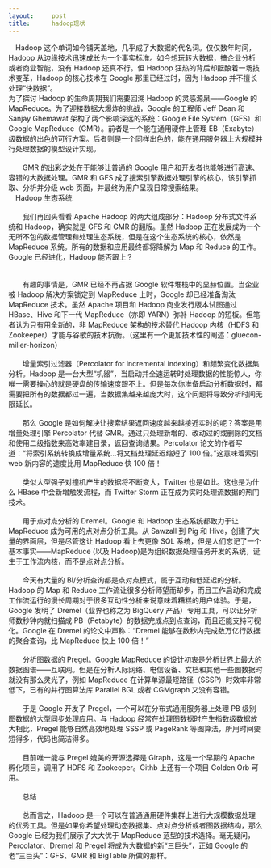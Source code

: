 ```yaml
---
layout:     post
title:      hadoop现状
---
```

<div id="article_content" class="article_content clearfix csdn-tracking-statistics" data-pid="blog" data-mod="popu_307" data-dsm="post">
								            <link rel="stylesheet" href="https://csdnimg.cn/release/phoenix/template/css/ck_htmledit_views-f76675cdea.css">
						<div class="htmledit_views" id="content_views">
                　Hadoop 这个单词如今铺天盖地，几乎成了大数据的代名词。仅仅数年时间，Hadoop 从边缘技术迅速成长为一个事实标准。如今想玩转大数据，搞企业分析或者商业智能，没有 Hadoop 还真不行。但 Hadoop 狂热的背后却酝酿着一场技术变革，Hadoop 的核心技术在 Google 那里已经过时，因为 Hadoop 并不擅长处理“快数据”。<br>  为了探讨 Hadoop 的生命周期我们需要回溯 Hadoop 的灵感源泉——Google 的 MapReduce。为了迎接数据大爆炸的挑战，Google 的工程师 Jeff Dean 和 Sanjay Ghemawat 架构了两个影响深远的系统：Google File System（GFS）和 Google MapReduce（GMR）。前者是一个能在通用硬件上管理 EB（Exabyte）级数据的出色的可行方案。后者则是一个同样出色的，能在通用服务器上大规模并行处理数据的模型设计实现。<br><br>　　GMR 的出彩之处在于能够让普通的 Google 用户和开发者也能够进行高速、容错的大数据处理。GMR 和 GFS 成了搜索引擎数据处理引擎的核心，该引擎抓取、分析并分级 web 页面，并最终为用户呈现日常搜索结果。<br>  　Hadoop 生态系统<br><br>　　我们再回头看看 Apache Hadoop 的两大组成部分：Hadoop 分布式文件系统和 Hadoop，确实就是 GFS 和 GMR 的翻版。虽然 Hadoop 正在发展成为一个无所不包的数据管理和处理生态系统，但是在这个生态系统的核心，依然是 MapReduce 系统。所有的数据和应用最终都将降解为 Map 和 Reduce 的工作。<br>Google 已经进化，Hadoop 能否跟上？<br><br><br>　　有趣的事情是，GMR 已经不再占据 Google 软件堆栈中的显赫位置。当企业被 Hadoop 解决方案锁定到 MapReduce 上时，Google 却已经准备淘汰 MapReduce 技术。虽然 Apache 项目和 Hadoop 商业发行版本试图通过 HBase、Hive 和下一代 MapReduce（亦即 YARN）弥补 Hadoop 的短板。但笔者认为只有用全新的，非 MapReduce 架构的技术替代 Hadoop 内核（HDFS 和 Zookeeper）才能与谷歌的技术抗衡。（这里有一个更加技术性的阐述：gluecon-miller-horizon）<br><br>　　增量索引过滤器（Percolator for incremental indexing）和频繁变化数据集分析。Hadoop 是一台大型“机器”，当启动并全速运转时处理数据的性能惊人，你唯一需要操心的就是硬盘的传输速度跟不上。但是每次你准备启动分析数据时，都需要把所有的数据都过一遍，当数据集越来越庞大时，这个问题将导致分析时间无限延长。<br><br>　　那么 Google 是如何解决让搜索结果返回速度越来越接近实时的呢？答案是用增量处理引擎 Percolator 代替 GMR。通过只处理新增的、改动过的或删除的文档和使用二级指数来高效率建目录，返回查询结果。Percolator 论文的作者写道：“将索引系统转换成增量系统…将文档处理延迟缩短了 100 倍。”这意味着索引 web 新内容的速度比用 MapReduce 快 100 倍！<br><br>　　类似大型强子对撞机产生的数据将不断变大，Twitter 也是如此。这也是为什么 HBase 中会新增触发流程，而 Twitter Storm 正在成为实时处理流数据的热门技术。<br><br>　　用于点对点分析的 Dremel。Google 和 Hadoop 生态系统都致力于让 MapReduce 成为可用的点对点分析工具。从 Sawzall 到 Pig 和 Hive，创建了大量的界面层，但是尽管这让 Hadoop 看上去更像 SQL 系统，但是人们忘记了一个基本事实——MapReduce (以及 Hadoop)是为组织数据处理任务开发的系统，诞生于工作流内核，而不是点对点分析。<br><br>　　今天有大量的 BI/分析查询都是点对点模式，属于互动和低延迟的分析。Hadoop 的 Map 和 Reduce 工作流让很多分析师望而却步，而且工作启动和完成工作流运行的漫长周期对于很多互动性分析来说意味着糟糕的用户体验。于是，Google 发明了 Dremel（业界也称之为 BigQuery 产品）专用工具，可以让分析师数秒钟内就扫描成 PB（Petabyte）的数据完成点到点查询，而且还能支持可视化。Google 在 Dremel 的论文中声称：“Dremel 能够在数秒内完成数万亿行数据的聚合查询，比 MapReduce 快上 100 倍！”<br><br>　　分析图数据的 Pregel。Google MapReduce 的设计初衷是分析世界上最大的数据图谱——互联网。但是在分析人际网络、电信设备、文档和其他一些图数据时就没有那么灵光了，例如 MapReduce 在计算单源最短路径（SSSP）时效率非常低下，已有的并行图算法库 Parallel BGL 或者 CGMgraph 又没有容错。<br><br>　　于是 Google 开发了 Pregel，一个可以在分布式通用服务器上处理 PB 级别图数据的大型同步处理应用。与 Hadoop 经常在处理图数据时产生指数级数据放大相比，Pregel 能够自然高效地处理 SSSP 或 PageRank 等图算法，所用时间要短得多，代码也简洁得多。<br><br>　　目前唯一能与 Pregel 媲美的开源选择是 Giraph，这是一个早期的 Apache 孵化项目，调用了 HDFS 和 Zookeeper。Githb 上还有一个项目 Golden Orb 可用。<br><br>　　总结<br><br>　　总而言之，Hadoop 是一个可以在普通通用硬件集群上进行大规模数据处理的优秀工具。但是如果你希望处理动态数据集、点对点分析或者图数据结构，那么 Google 已经为我们展示了大大优于 MapReduce 范型的技术选择。毫无疑问，Percolator、Dremel 和 Pregel 将成为大数据的新“三巨头”，正如 Google 的老“三巨头”：GFS、GMR 和 BigTable 所做的那样。            </div>
                </div>